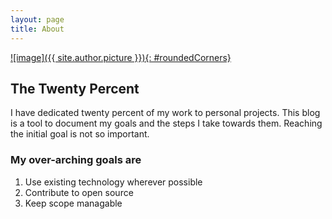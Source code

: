 ```yaml
---
layout: page
title: About
---
```


[![image]({{ site.author.picture }}){: #roundedCorners}](https://github.com/bjornarprytz)

## The Twenty Percent

I have dedicated twenty percent of my work to personal projects.
This blog is a tool to document my goals and the steps I take towards them.
Reaching the initial goal is not so important.

### My over-arching goals are
1.  Use existing technology wherever possible
1.  Contribute to open source
1.  Keep scope managable
